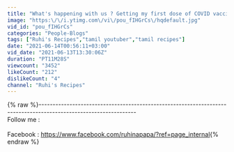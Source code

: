 ```yaml
---
title: "What's happening with us ? Getting my first dose of COVID vaccination | Mutton Karahi for dinner"
image: "https:\/\/i.ytimg.com\/vi\/pou_fIHGrCs\/hqdefault.jpg"
vid_id: "pou_fIHGrCs"
categories: "People-Blogs"
tags: ["Ruhi's Recipes","tamil youtuber","tamil recipes"]
date: "2021-06-14T00:56:11+03:00"
vid_date: "2021-06-13T13:30:06Z"
duration: "PT11M28S"
viewcount: "3452"
likeCount: "212"
dislikeCount: "4"
channel: "Ruhi's Recipes"
---
```

{% raw %}-----------------------------------------------------------------------------------------------------------------<br />Follow me :<br /><br />Facebook : <a rel="nofollow" target="blank" href="https://www.facebook.com/ruhinapapa/?ref=page_internal">https://www.facebook.com/ruhinapapa/?ref=page_internal</a>{% endraw %}
